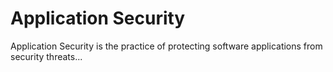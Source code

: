 # Application Security

Application Security is the practice of protecting software applications from security threats...